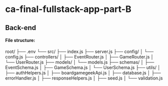 # ca-final-fullstack-app-part-B
## Back-end

#### File structure:
root/
├── .env
└── src/
    ├── index.js
    ├── server.js
    ├── config/
    │   └── config.js
    ├── controllers/
    │   ├── EventRouter.js
    │   ├── GameRouter.js
    │   └── UserRouter.js
    ├── models/
    │   └── models.js
    ├── schemas/
    │   ├── EventSchema.js
    │   ├── GameSchema.js
    │   └── UserSchema.js
    ├── utils/
    │   ├── authHelpers.js
    │   ├── boardgamegeekApi.js
    │   ├── database.js
    │   ├── errorHandler.js
    │   ├── responseHelpers.js
    │   ├── seed.js
    │   └── validation.js